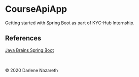 # CourseApiApp
Getting started with Spring Boot as part of KYC-Hub Internship.

## References
<a href="https://www.youtube.com/playlist?list=PLqq-6Pq4lTTbx8p2oCgcAQGQyqN8XeA1x">Java Brains Spring Boot</a> 

<br><br>
© 2020 Darlene Nazareth
